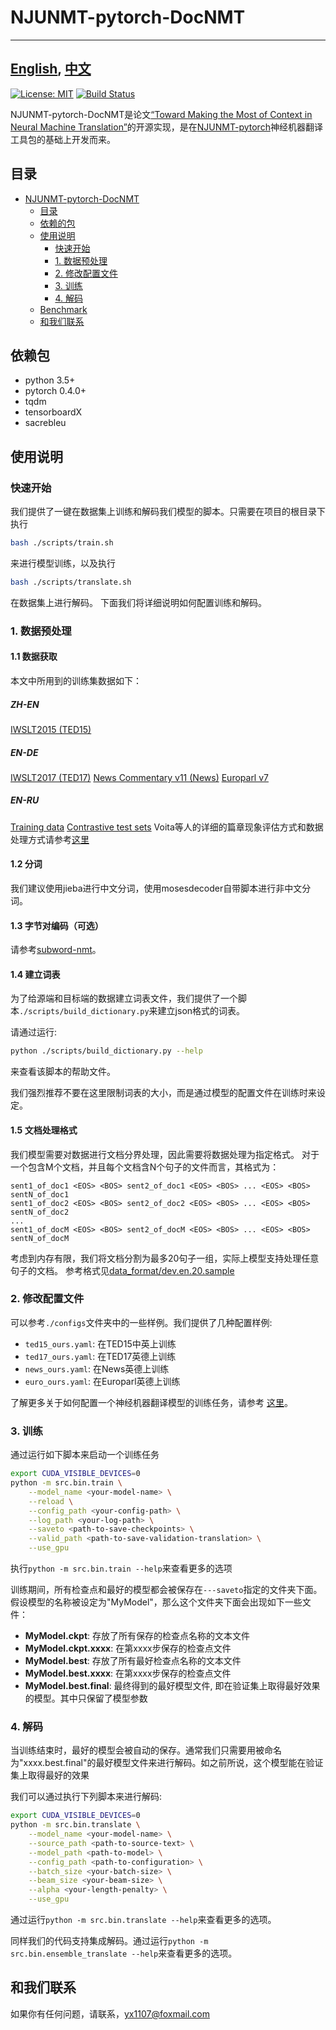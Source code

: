 # NJUNMT-pytorch-DocNMT

---
[English](README.md), [中文](README-zh.md)
---

[![License: MIT](https://img.shields.io/badge/License-MIT-yellow.svg)](https://opensource.org/licenses/MIT) [![Build Status](https://travis-ci.com/whr94621/NJUNMT-pytorch.svg?branch=dev-travis-ci)](https://travis-ci.com/whr94621/NJUNMT-pytorch)

NJUNMT-pytorch-DocNMT是论文[“Toward Making the Most of Context in Neural Machine Translation”](https://arxiv.org/abs/2002.07982)的开源实现，是在[NJUNMT-pytorch](https://github.com/whr94621/NJUNMT-pytorch)神经机器翻译工具包的基础上开发而来。

## 目录
- [NJUNMT-pytorch-DocNMT](#njunmt-pytorch-docnmt)
    - [目录](#%E7%9B%AE%E5%BD%95)
    - [依赖的包](#%E4%BE%9D%E8%B5%96%E7%9A%84%E5%8C%85)
    - [使用说明](#%E4%BD%BF%E7%94%A8%E8%AF%B4%E6%98%8E)
        - [快速开始](#%E5%BF%AB%E9%80%9F%E5%BC%80%E5%A7%8B)
        - [1. 数据预处理](#1-数据预处理)
        - [2. 修改配置文件](#2-%E4%BF%AE%E6%94%B9%E9%85%8D%E7%BD%AE%E6%96%87%E4%BB%B6)
        - [3. 训练](#3-%E8%AE%AD%E7%BB%83)
        - [4. 解码](#4-%E8%A7%A3%E7%A0%81)
    - [Benchmark](#benchmark)
    - [和我们联系](#%E5%92%8C%E6%88%91%E4%BB%AC%E8%81%94%E7%B3%BB)

## 依赖包

- python 3.5+
- pytorch 0.4.0+
- tqdm
- tensorboardX
- sacrebleu

## 使用说明

### 快速开始
我们提供了一键在数据集上训练和解码我们模型的脚本。只需要在项目的根目录下执行

``` bash
bash ./scripts/train.sh
```

来进行模型训练，以及执行

``` bash
bash ./scripts/translate.sh
```

在数据集上进行解码。
下面我们将详细说明如何配置训练和解码。

### 1. 数据预处理
#### 1.1 数据获取

本文中所用到的训练集数据如下：
##### ZH-EN
[IWSLT2015 (TED15)](https://wit3.fbk.eu/mt.php?release=2015-01)
##### EN-DE
[IWSLT2017 (TED17)](https://github.com/sameenmaruf/selective-attn/tree/master/data/IWSLT2017)
[News Commentary v11 (News)](http://www.casmacat.eu/corpus/news-commentary.html)
[Europarl v7](https://www.statmt.org/europarl/)
##### EN-RU
[Training data](https://www.dropbox.com/s/5drjpx07541eqst/acl19_good_translation_wrong_in_context.zip)
[Contrastive test sets](https://github.com/lena-voita/good-translation-wrong-in-context/tree/master/consistency_testsets)
Voita等人的详细的篇章现象评估方式和数据处理方式请参考[这里](https://github.com/lena-voita/good-translation-wrong-in-context)

#### 1.2 分词

我们建议使用jieba进行中文分词，使用mosesdecoder自带脚本进行非中文分词。

#### 1.3 字节对编码（可选）

请参考[subword-nmt](https://github.com/rsennrich/subword-nmt)。

#### 1.4 建立词表

为了给源端和目标端的数据建立词表文件，我们提供了一个脚本```./scripts/build_dictionary.py```来建立json格式的词表。

请通过运行:

``` bash
python ./scripts/build_dictionary.py --help
```

来查看该脚本的帮助文件。

我们强烈推荐不要在这里限制词表的大小，而是通过模型的配置文件在训练时来设定。

#### 1.5 文档处理格式

我们模型需要对数据进行文档分界处理，因此需要将数据处理为指定格式。
对于一个包含M个文档，并且每个文档含N个句子的文件而言，其格式为：
```
sent1_of_doc1 <EOS> <BOS> sent2_of_doc1 <EOS> <BOS> ... <EOS> <BOS> sentN_of_doc1
sent1_of_doc2 <EOS> <BOS> sent2_of_doc2 <EOS> <BOS> ... <EOS> <BOS> sentN_of_doc2
...
sent1_of_docM <EOS> <BOS> sent2_of_docM <EOS> <BOS> ... <EOS> <BOS> sentN_of_docM
```
考虑到内存有限，我们将文档分割为最多20句子一组，实际上模型支持处理任意句子的文档。
参考格式见[data_format/dev.en.20.sample](data_format\dev.en.20.sample)



### 2. 修改配置文件

可以参考```./configs```文件夹中的一些样例。我们提供了几种配置样例:

- ```ted15_ours.yaml```: 在TED15中英上训练
- ```ted17_ours.yaml```: 在TED17英德上训练
- ```news_ours.yaml```: 在News英德上训练
- ```euro_ours.yaml```: 在Europarl英德上训练


了解更多关于如何配置一个神经机器翻译模型的训练任务，请参考
[这里](https://github.com/whr94621/NJUNMT-pytorch/wiki/Configuration)。

### 3. 训练

通过运行如下脚本来启动一个训练任务

``` bash
export CUDA_VISIBLE_DEVICES=0
python -m src.bin.train \
    --model_name <your-model-name> \
    --reload \
    --config_path <your-config-path> \
    --log_path <your-log-path> \
    --saveto <path-to-save-checkpoints> \
    --valid_path <path-to-save-validation-translation> \
    --use_gpu
```

执行```python -m src.bin.train --help```来查看更多的选项

训练期间，所有检查点和最好的模型都会被保存在```---saveto```指定的文件夹下面。假设模型的名称被设定为"MyModel"，那么这个文件夹下面会出现如下一些文件：

- **MyModel.ckpt**: 存放了所有保存的检查点名称的文本文件
- **MyModel.ckpt.xxxx**: 在第xxxx步保存的检查点文件
- **MyModel.best**: 存放了所有最好检查点名称的文本文件
- **MyModel.best.xxxx**: 在第xxxx步保存的检查点文件
- **MyModel.best.final**: 最终得到的最好模型文件, 即在验证集上取得最好效果的模型。其中只保留了模型参数

### 4. 解码

当训练结束时，最好的模型会被自动的保存。通常我们只需要用被命名为"xxxx.best.final"的最好模型文件来进行解码。如之前所说，这个模型能在验证集上取得最好的效果

我们可以通过执行下列脚本来进行解码:

``` bash
export CUDA_VISIBLE_DEVICES=0
python -m src.bin.translate \
    --model_name <your-model-name> \
    --source_path <path-to-source-text> \
    --model_path <path-to-model> \
    --config_path <path-to-configuration> \
    --batch_size <your-batch-size> \
    --beam_size <your-beam-size> \
    --alpha <your-length-penalty> \
    --use_gpu
```

通过运行```python -m src.bin.translate --help```来查看更多的选项。

同样我们的代码支持集成解码。通过运行```python -m src.bin.ensemble_translate --help```来查看更多的选项。


## 和我们联系

如果你有任何问题，请联系[]()，[yx1107@foxmail.com](mailto:yx1107@foxmail.com)
